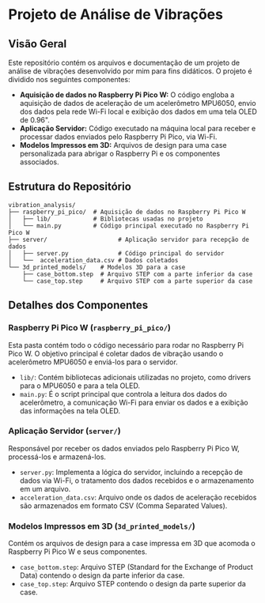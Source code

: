 # Projeto de Análise de Vibrações 

## Visão Geral

Este repositório contém os arquivos e documentação de um projeto de análise de vibrações desenvolvido por mim para fins didáticos. O projeto é dividido nos seguintes componentes:

- **Aquisição de dados no Raspberry Pi Pico W:** O código engloba a aquisição de dados de aceleração de um acelerômetro MPU6050, envio dos dados pela rede Wi-Fi local e exibição dos dados em uma tela OLED de 0.96".
- **Aplicação Servidor:** Código executado na máquina local para receber e processar dados enviados pelo Raspberry Pi Pico, via Wi-Fi.
- **Modelos Impressos em 3D:** Arquivos de design para uma case personalizada para abrigar o Raspberry Pi e os componentes associados.

## Estrutura do Repositório
```
vibration_analysis/
├── raspberry_pi_pico/  # Aquisição de dados no Raspberry Pi Pico W
│   ├── lib/            # Bibliotecas usadas no projeto
│   └── main.py         # Código principal executado no Raspberry Pi Pico W
├── server/                    # Aplicação servidor para recepção de dados
│   ├── server.py              # Código principal do servidor
│   └──  acceleration_data.csv # Dados coletados
└── 3d_printed_models/    # Modelos 3D para a case
    ├── case_bottom.step  # Arquivo STEP com a parte inferior da case
    └── case_top.step     # Arquivo STEP com a parte superior da case
```

## Detalhes dos Componentes

### Raspberry Pi Pico W (`raspberry_pi_pico/`)

Esta pasta contém todo o código necessário para rodar no Raspberry Pi Pico W. O objetivo principal é coletar dados de vibração usando o acelerômetro MPU6050 e enviá-los para o servidor.

- `lib/`: Contém bibliotecas adicionais utilizadas no projeto, como drivers para o MPU6050 e para a tela OLED.
- `main.py`: É o script principal que controla a leitura dos dados do acelerômetro, a comunicação Wi-Fi para enviar os dados e a exibição das informações na tela OLED.

### Aplicação Servidor (`server/`)

Responsável por receber os dados enviados pelo Raspberry Pi Pico W, processá-los e armazená-los.

- `server.py`: Implementa a lógica do servidor, incluindo a recepção de dados via Wi-Fi, o tratamento dos dados recebidos e o armazenamento em um arquivo.
- `acceleration_data.csv`: Arquivo onde os dados de aceleração recebidos são armazenados em formato CSV (Comma Separated Values).

### Modelos Impressos em 3D (`3d_printed_models/`)

Contém os arquivos de design para a case impressa em 3D que acomoda o Raspberry Pi Pico W e seus componentes.

- `case_bottom.step`: Arquivo STEP (Standard for the Exchange of Product Data) contendo o design da parte inferior da case.
- `case_top.step`: Arquivo STEP contendo o design da parte superior da case.
